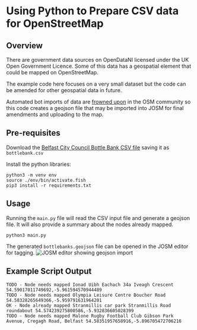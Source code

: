 # Using Python to Prepare CSV data for OpenStreetMap 

## Overview
There are government data sources on OpenDataNI licensed under the UK Open Government Licence. Some of this data has a geospatial element that could be mapped on OpenStreetMap.

The example code here focuses on a very small dataset but the code can be amended for other geospatial data in future.

Automated bot imports of data are [frowned upon](https://wiki.openstreetmap.org/wiki/Automated_edits) in the OSM community so this code creates a geojson file that may be imported into JOSM for final amendments and uploading to the map. 

## Pre-requisites
Download the [Belfast City Council Bottle Bank CSV file](https://www.opendatani.gov.uk/dataset/bottle-banks) saving it as `bottlebank.csv`

Install the python libraries:
```
python3 -m venv env
source ./env/bin/activate.fish 
pip3 install -r requirements.txt
```

## Usage
Running the `main.py` file will read the CSV input file and generate a geojson file. It will also provide a summary about the nodes already mapped.
```
python3 main.py
```
The generated `bottlebanks.geojson` file can be opened in the JOSM editor for tagging.
![JOSM editor showing geojson import](JOSM.jpg "JOSM Editor")
## Example Script Output

```
TODO - Node needs mapped Ionad Uibh Eachach 34a Iveagh Crescent 54.59017011749692,-5.961594570944489
TODO - Node needs mapped Olympia Leisure Centre Boucher Road 54.58328265649366,-5.959791631964201
OK - Node already mapped Stranmillis car park Stranmillis Road roundabout 54.574239275800586,-5.932836605028399
TODO - Node needs mapped Malone Rugby Football Club Gibson Park Avenue, Cregagh Road, Belfast 54.58351957658916,-5.896705472706216
```



